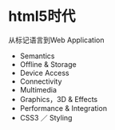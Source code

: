# html5时代

从标记语言到Web Application

- Semantics
- Offline & Storage
- Device Access
- Connectivity
- Multimedia
- Graphics，3D & Effects
- Performance & Integration
- CSS3 ／ Styling